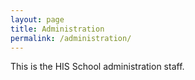 ```yaml
---
layout: page
title: Administration
permalink: /administration/
---
```


This is the HIS School administration staff.

